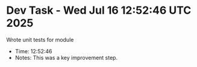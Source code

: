 # Dev Task - Wed Jul 16 12:52:46 UTC 2025
Wrote unit tests for module
- Time: 12:52:46
- Notes: This was a key improvement step.
